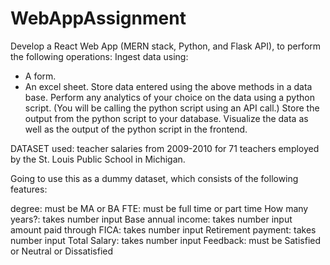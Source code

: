 # WebAppAssignment

Develop a React Web App (MERN stack, Python, and Flask API), to perform the following operations:
Ingest data using:
- A form.
- An excel sheet.
Store data entered using the above methods in a data base.
Perform any analytics of your choice on the data using a python script. (You will be calling the python script using an API call.)
Store the output from the python script to your database.
Visualize the data as well as the output of the python script in the frontend.


DATASET used: teacher salaries from 2009-2010 for 71 teachers employed by the St. Louis Public School in Michigan.

Going to use this as a dummy dataset, which consists of the following features:

degree: must be MA or BA
FTE: must be full time or part time
How many years?: takes number input
Base annual income: takes number input
amount paid through FICA: takes number input
Retirement payment: takes number input
Total Salary: takes number input
Feedback: must be Satisfied or Neutral or Dissatisfied



